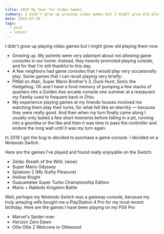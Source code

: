 ```yaml
---
title: 2019 My Year for Video Games
summary: I didn't grow up playing video games but I might grow old playing them now.
date: 2019-07-30
tags:
  - post
  - latest
---
```


I didn't grow up playing video games but I might grow old playing them now.

- Growing up. My parents were very adamant about not allowing game consoles in our home. Instead, they heavily promoted playing outside, and for that I'm still thankful to this day.
- A few neighbors had game consoles that I would play very occasionally play. Some games that I can recall playing very briefly:
- Pitfall on Atari, Super Mario Brother's 3, Duck Hunt, Sonic the Hedgehog. Oh and I have a fond memory of pumping a few stacks of quarters into a Golden Axe arcade console one summer at a restaurant my Family used to frequent back in Ohio.
- My experience playing games at my friends houses involved me watching them play their turns, for what felt like an eternity — because they were really good. And then when my turn finally came along I usually only lasted a few short moments before falling in a pit, running into a goomba or the like and then it was time to pass the controller and endure the long wait until it was my turn again.

In 2019 I got the bug to decided to purchase a game console. I decided on a Nintendo Switch.

Here are the games I've played and found really enjoyable on the Switch:

- Zelda: Breath of the Wild. (wow)
- Super Mario Odyssey
- Splatoon 2 (My Guilty Pleasure)
- Hollow Knight
- Guacamelee Super Turbo Championship Edition
- Mario + Rabbids Kingdom Battle

Well, perhaps my Nintendo Switch was a gateway console, because my truly amazing wife bought me a PlayStation 4 Pro for my most recent birthday. Here are the games I have been playing on my PS4 Pro

- Marvel's Spider-man
- Horizon Zero Dawn
- Ollie Ollie 2 Welcome to Olliewood

